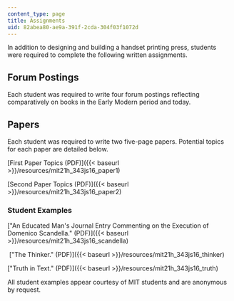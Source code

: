 ```yaml
---
content_type: page
title: Assignments
uid: 82abea80-ae9a-391f-2cda-304f03f1072d
---
```


In addition to designing and building a handset printing press, students were required to complete the following written assignments.

Forum Postings
--------------

Each student was required to write four forum postings reflecting comparatively on books in the Early Modern period and today.

Papers
------

Each student was required to write two five-page papers. Potential topics for each paper are detailed below.

[First Paper Topics (PDF)]({{< baseurl >}}/resources/mit21h_343js16_paper1)

[Second Paper Topics (PDF)]({{< baseurl >}}/resources/mit21h_343js16_paper2)

### Student Examples

["An Educated Man's Journal Entry Commenting on the Execution of Domenico Scandella." (PDF)]({{< baseurl >}}/resources/mit21h_343js16_scandella)

 ["The Thinker." (PDF)]({{< baseurl >}}/resources/mit21h_343js16_thinker)

["Truth in Text." (PDF)]({{< baseurl >}}/resources/mit21h_343js16_truth)

All student examples appear courtesy of MIT students and are anonymous by request.